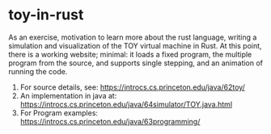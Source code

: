 # toy-in-rust
As an exercise, motivation to learn more about the rust language, writing a simulation and visualization of
the TOY virtual machine in Rust.  At this point, there is a working website; minimal: it loads a fixed program, 
the multiple program from the source, and supports single stepping, and an animation of running the code.

1. For source details, see: https://introcs.cs.princeton.edu/java/62toy/
2. An implementation in java at: https://introcs.cs.princeton.edu/java/64simulator/TOY.java.html
3. For Program examples: https://introcs.cs.princeton.edu/java/63programming/

